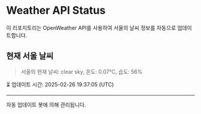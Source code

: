 
# Weather API Status

이 리포지토리는 OpenWeather API를 사용하여 서울의 날씨 정보를 자동으로 업데이트합니다.

## 현재 서울 날씨
> 서울의 현재 날씨: clear sky, 온도: 0.07°C, 습도: 56%

⏳ 업데이트 시간: 2025-02-26 19:37:05 (UTC)

---
자동 업데이트 봇에 의해 관리됩니다.

